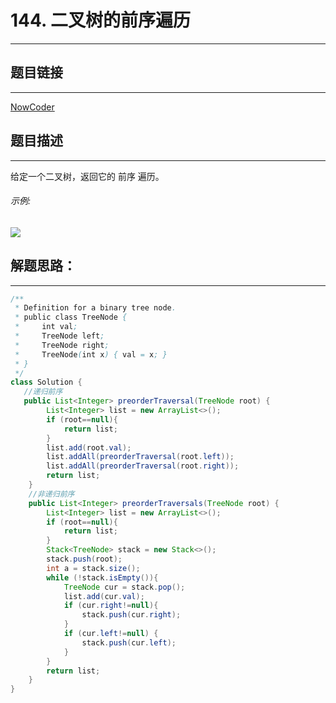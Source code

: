 
# 144. 二叉树的前序遍历
---
## 题目链接
---
<a href="https://leetcode-cn.com/problems/binary-tree-preorder-traversal/">NowCoder</a>

## 题目描述
---
给定一个二叉树，返回它的 前序 遍历。

###### 示例:

![](https://img-blog.csdnimg.cn/2020033120300114.png)


## 解题思路：
---

```java
/**
 * Definition for a binary tree node.
 * public class TreeNode {
 *     int val;
 *     TreeNode left;
 *     TreeNode right;
 *     TreeNode(int x) { val = x; }
 * }
 */
class Solution {
   //递归前序
   public List<Integer> preorderTraversal(TreeNode root) {
        List<Integer> list = new ArrayList<>();
        if (root==null){
            return list;
        }
        list.add(root.val);
        list.addAll(preorderTraversal(root.left));
        list.addAll(preorderTraversal(root.right));
        return list;
    }
    //非递归前序
    public List<Integer> preorderTraversals(TreeNode root) {
        List<Integer> list = new ArrayList<>();
        if (root==null){
            return list;
        }
        Stack<TreeNode> stack = new Stack<>();
        stack.push(root);
        int a = stack.size();
        while (!stack.isEmpty()){
            TreeNode cur = stack.pop();
            list.add(cur.val);
            if (cur.right!=null){
                stack.push(cur.right);
            }
            if (cur.left!=null) {
                stack.push(cur.left);
            }
        }
        return list;
    }
}
```

